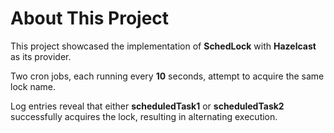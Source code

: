 # About This Project
This project showcased the implementation of **SchedLock** with **Hazelcast** as its provider.  

Two cron jobs, each running every **10** seconds, attempt to acquire the same lock name.   

Log entries reveal that either **scheduledTask1** or **scheduledTask2** successfully acquires the lock, 
resulting in alternating execution.


